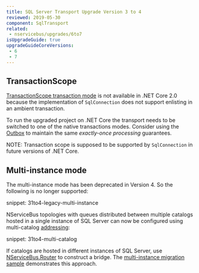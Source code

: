 ```yaml
---
title: SQL Server Transport Upgrade Version 3 to 4
reviewed: 2019-05-30
component: SqlTransport
related:
 - nservicebus/upgrades/6to7
isUpgradeGuide: true
upgradeGuideCoreVersions:
 - 6
 - 7
---
```



## TransactionScope

[TransactionScope transaction mode](/transports/sql/transactions.md#transaction-scope) is not available in .NET Core 2.0 because the implementation of `SqlConnection` does not support enlisting in an ambient transaction. 

To run the upgraded project on .NET Core the transport needs to be switched to one of the native transactions modes. Consider using the [Outbox](/nservicebus/outbox) to maintain the same *exactly-once processing* guarantees.

NOTE: Transaction scope is supposed to be supported by `SqlConnection` in future versions of .NET Core. 


## Multi-instance mode

The multi-instance mode has been deprecated in Version 4. So the following is no longer supported:

snippet: 31to4-legacy-multi-instance

NServiceBus topologies with queues distributed between multiple catalogs hosted in a single instance of SQL Server can now be configured using multi-catalog [addressing](/transports/sql/addressing.md):

snippet: 31to4-multi-catalog

If catalogs are hosted in different instances of SQL Server, use [NServiceBus.Router](/nservicebus/router/) to construct a bridge. The [multi-instance migration sample](/samples/sqltransport/multi-instance-migration) demonstrates this approach.
